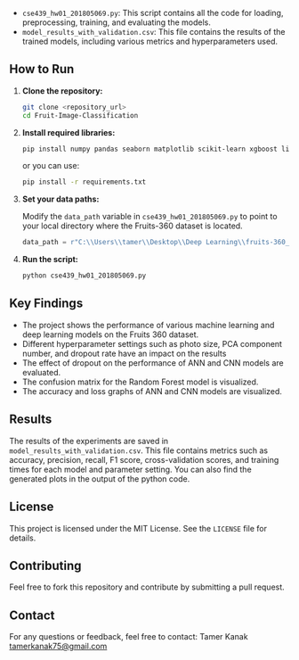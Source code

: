 
- `cse439_hw01_201805069.py`: This script contains all the code for loading, preprocessing, training, and evaluating the models.
- `model_results_with_validation.csv`: This file contains the results of the trained models, including various metrics and hyperparameters used.

## How to Run

1.  **Clone the repository:**

    ```bash
    git clone <repository_url>
    cd Fruit-Image-Classification
    ```

2.  **Install required libraries:**

    ```bash
    pip install numpy pandas seaborn matplotlib scikit-learn xgboost lightgbm tensorflow opencv-python
    ```
    or you can use:
     ```bash
    pip install -r requirements.txt
    ```
3.  **Set your data paths:**

    Modify the `data_path` variable in `cse439_hw01_201805069.py` to point to your local directory where the Fruits-360 dataset is located.

    ```python
    data_path = r"C:\\Users\\tamer\\Desktop\\Deep Learning\\fruits-360_dataset_original-size\\fruits-360-original-size"
    ```
4.  **Run the script:**

    ```bash
    python cse439_hw01_201805069.py
    ```

## Key Findings

- The project shows the performance of various machine learning and deep learning models on the Fruits 360 dataset.
- Different hyperparameter settings such as photo size, PCA component number, and dropout rate have an impact on the results
- The effect of dropout on the performance of ANN and CNN models are evaluated.
- The confusion matrix for the Random Forest model is visualized.
- The accuracy and loss graphs of ANN and CNN models are visualized.

## Results

The results of the experiments are saved in `model_results_with_validation.csv`. This file contains metrics such as accuracy, precision, recall, F1 score, cross-validation scores, and training times for each model and parameter setting. You can also find the generated plots in the output of the python code.

## License

This project is licensed under the MIT License. See the `LICENSE` file for details.

## Contributing

Feel free to fork this repository and contribute by submitting a pull request.

## Contact

For any questions or feedback, feel free to contact:
Tamer Kanak
tamerkanak75@gmail.com
